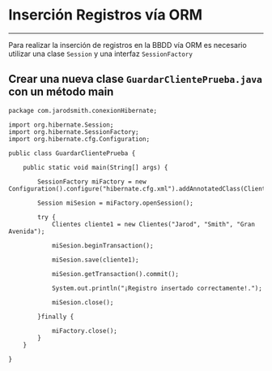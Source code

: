 # Inserción Registros vía ORM

---

Para realizar la inserción de registros en la BBDD vía ORM es necesario utilizar una clase `Session` y una interfaz `SessionFactory`

## Crear una nueva clase `GuardarClientePrueba.java` con un método main

    package com.jarodsmith.conexionHibernate;

    import org.hibernate.Session;
    import org.hibernate.SessionFactory;
    import org.hibernate.cfg.Configuration;

    public class GuardarClientePrueba {

        public static void main(String[] args) {
            
            SessionFactory miFactory = new Configuration().configure("hibernate.cfg.xml").addAnnotatedClass(Clientes.class).buildSessionFactory();

            Session miSesion = miFactory.openSession();
            
            try {
                Clientes cliente1 = new Clientes("Jarod", "Smith", "Gran Avenida");
                
                miSesion.beginTransaction();
                
                miSesion.save(cliente1);
                
                miSesion.getTransaction().commit();
                
                System.out.println("¡Registro insertado correctamente!.");
                
                miSesion.close();
                
            }finally {
                
                miFactory.close();
            }
        }

    }
